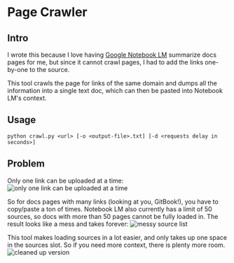 # Page Crawler

## Intro

I wrote this because I love having [Google Notebook LM](https://notebooklm.google.com/) summarize docs pages for me, but since it cannot crawl pages, I had to add the links one-by-one to the source.

This tool crawls the page for links of the same domain and dumps all the information into a single text doc, which can then be pasted into Notebook LM's context.

## Usage

`python crawl.py <url> [-o <output-file>.txt] [-d <requests delay in seconds>]`

## Problem

Only one link can be uploaded at a time:
![only one link can be uploaded at a time](https://github.com/user-attachments/assets/4bc1db33-c8e6-4da4-bfb5-37818eed552f)

So for docs pages with many links (looking at you, GitBook!), you have to copy/paste a ton of times. Notebook LM also currently has a limit of 50 sources, so docs with more than 50 pages cannot be fully loaded in. The result looks like a mess and takes forever:
![messy source list](https://github.com/user-attachments/assets/8d6742e8-813c-40d3-b324-59976f60e00c)

This tool makes loading sources in a lot easier, and only takes up one space in the sources slot. So if you need more context, there is plenty more room.
![cleaned up version](https://github.com/user-attachments/assets/070c1490-7c57-4237-a511-dd136c0890be)
